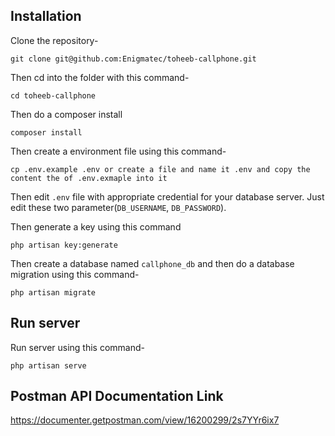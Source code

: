 ## Installation

Clone the repository-
```
git clone git@github.com:Enigmatec/toheeb-callphone.git
```

Then cd into the folder with this command-
```
cd toheeb-callphone
```

Then do a composer install
```
composer install
```

Then create a environment file using this command-
```
cp .env.example .env or create a file and name it .env and copy the content the of .env.exmaple into it
```

Then edit `.env` file with appropriate credential for your database server. Just edit these two parameter(`DB_USERNAME`, `DB_PASSWORD`).

Then generate a key using this command
```
php artisan key:generate
```

Then create a database named `callphone_db` and then do a database migration using this command-
```
php artisan migrate
```

## Run server

Run server using this command-
```
php artisan serve
```
## Postman API Documentation Link
https://documenter.getpostman.com/view/16200299/2s7YYr6ix7






